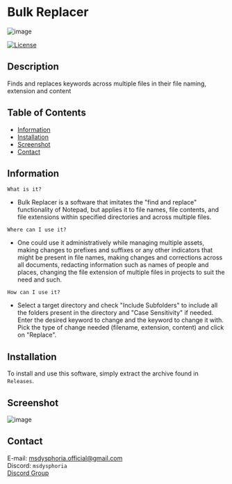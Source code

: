 # Bulk Replacer
![image](https://github.com/user-attachments/assets/cb935757-5dc0-422a-bf81-4470423220df)

[![License](https://img.shields.io/badge/license-Ms._Dysphoria-blue.svg)](LICENSE)

## Description

Finds and replaces keywords across multiple files in their file naming, extension and content
 
## Table of Contents
- [Information](#information)
- [Installation](#installation)
- [Screenshot](#screenshot)
- [Contact](#contact)

## Information
`What is it?` <br />
- Bulk Replacer is a software that imitates the "find and replace" functionality of Notepad, but applies it to file names, file contents, and file extensions within specified directories and across multiple files.
 
`Where can I use it?` <br />
- One could use it administratively while managing multiple assets, making changes to prefixes and suffixes or any other indicators that might be present in file names, making changes and corrections across all documents, redacting information such as names of people and places, changing the file extension of multiple files in projects to suit the need and such.

`How can I use it?` <br />
- Select a target directory and check "Include Subfolders" to include all the folders present in the directory and "Case Sensitivity" if needed. Enter the desired keyword to change and the keyword to change it with. Pick the type of change needed (filename, extension, content) and click on "Replace".
## Installation

To install and use this software, simply extract the archive found in `Releases`.

## Screenshot

![image](https://github.com/user-attachments/assets/ffcfa581-7f50-4f52-8937-38184f2cef6b)



## Contact
E-mail: msdysphoria.official@gmail.com<br />
Discord: `msdysphoria`<br />
[Discord Group](https://discord.gg/tG6krSHZbG)
